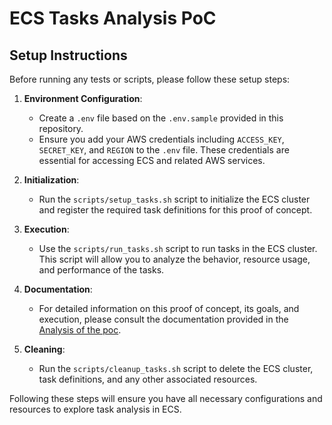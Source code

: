 # ECS Tasks Analysis PoC

## Setup Instructions

Before running any tests or scripts, please follow these setup steps:

1. **Environment Configuration**:
   - Create a `.env` file based on the `.env.sample` provided in this repository.
   - Ensure you add your AWS credentials including `ACCESS_KEY`, `SECRET_KEY`, and `REGION` to the `.env` file. These credentials are essential for accessing ECS and related AWS services.

2. **Initialization**:
   - Run the `scripts/setup_tasks.sh` script to initialize the ECS cluster and register the required task definitions for this proof of concept.

3. **Execution**:
   - Use the `scripts/run_tasks.sh` script to run tasks in the ECS cluster. This script will allow you to analyze the behavior, resource usage, and performance of the tasks.

4. **Documentation**:
   - For detailed information on this proof of concept, its goals, and execution, please consult the documentation provided in the [Analysis of the poc](DOCUMENTATION.md).

5. **Cleaning**:
   - Run the `scripts/cleanup_tasks.sh` script to delete the ECS cluster, task definitions, and any other associated resources.

Following these steps will ensure you have all necessary configurations and resources to explore task analysis in ECS.

